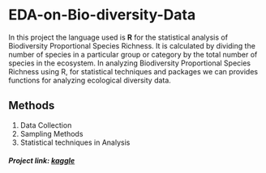 # EDA-on-Bio-diversity-Data
In this project the language used is **R** for the statistical analysis of Biodiversity Proportional Species Richness.  It is calculated by dividing the number of species in a particular group or category by the total number of species in the ecosystem. In analyzing Biodiversity Proportional Species Richness using R, for statistical techniques and packages we can provides functions for analyzing ecological diversity data. <br>
## Methods

1. Data Collection
2. Sampling Methods
3. Statistical techniques in Analysis

##### Project link: [kaggle](https://www.kaggle.com/code/maheshshekar72/statistical-analysis-using-r/report)
